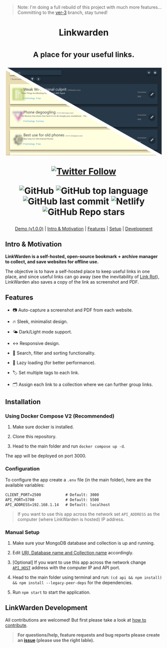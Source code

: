 > Note: I'm doing a full rebuild of this project with much more features... Committing to the [ver-3](https://github.com/Daniel31x13/link-warden/tree/ver-3) branch, stay tuned!

<div align="center">
<h1>
Linkwarden


<sub>A place for your useful links.</sub>

<img src="assets/LinkWarden.png" alt="LinkWarden.png" width="500px"/>

<a href="https://twitter.com/Daniel31X13" target="_blank" rel="noopener noreferrer"><img alt="Twitter Follow" src="https://img.shields.io/twitter/follow/Daniel31X13?label=twitter&amp;style=social"></a>

![GitHub](https://img.shields.io/github/license/daniel31x13/link-warden?style=flat-square) ![GitHub top language](https://img.shields.io/github/languages/top/daniel31x13/link-warden?style=flat-square) ![GitHub last commit](https://img.shields.io/github/last-commit/daniel31x13/link-warden?style=flat-square) ![Netlify](https://img.shields.io/netlify/31890116-669c-4b1c-844e-fa427503d8bf?style=flat-square) ![GitHub Repo stars](https://img.shields.io/github/stars/daniel31x13/link-warden?style=flat-square)

</h1>

[Demo (v1.0.0)](https://linkwarden.netlify.app/) | [Intro & Motivation](https://github.com/Daniel31x13/linkwarden#intro--motivation) | [Features](https://github.com/Daniel31x13/linkwarden#features) | [Setup](https://github.com/Daniel31x13/linkwarden#setup) | [Development](https://github.com/Daniel31x13/linkwarden#linkwarden-development)

</div>

## Intro & Motivation

**LinkWarden is a self-hosted, open-source bookmark + archive manager to collect, and save websites for offline use.**

The objective is to have a self-hosted place to keep useful links in one place, and since useful links can go away (see the inevitability of [Link Rot](https://www.howtogeek.com/786227/what-is-link-rot-and-how-does-it-threaten-the-web/)), LinkWarden also saves a copy of the link as screenshot and PDF.

## Features

* 📷 Auto-capture a screenshot and PDF from each website.

* 🔥 Sleek, minimalist design.

* 🌤 Dark/Light mode support.

* ↔️ Responsive design.

* 🔎 Search, filter and sorting functionality.

* 🚀 Lazy loading (for better performance).

* 🏷 Set multiple tags to each link.

* 🗂 Assign each link to a collection where we can further group links.

## Installation

### Using Docker Compose V2 (Recommended)

1. Make sure docker is installed.

2. Clone this repository.

3. Head to the main folder and run `docker compose up -d`.

The app will be deployed on port 3000.

### Configuration
To configure the app create a `.env` file (in the main folder), here are the available variables:
```
CLIENT_PORT=2500           # Default: 3000
API_PORT=5700              # Default: 5500
API_ADDRESS=192.168.1.14   # Default: localhost
```

> If you want to use this app across the network set `API_ADDRESS` as the computer (where LinkWarden is hosted) IP address.

### Manual Setup

1. Make sure your MongoDB database and collection is up and running.

2. Edit [URI, Database name and Collection name](api/config.js) accordingly.

3. [Optional] If you want to use this app across the network change [`API_HOST`](src/config.js) address with the computer IP and API port.

4. Head to the main folder using terminal and run: `(cd api && npm install) && npm install --legacy-peer-deps` for the dependencies.

5. Run `npm start` to start the application.

## LinkWarden Development

All contributions are welcomed! But first please take a look at [how to contribute](.github/CONTRIBUTING.md).

> **For questions/help, feature requests and bug reports please create an [issue](https://github.com/Daniel31x13/link-warden/issues) (please use the right lable).**
